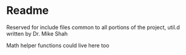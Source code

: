 # Readme

Reserved for include files common to all portions of the project, util.d written by Dr. Mike Shah

Math helper functions could live here too
